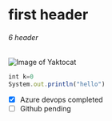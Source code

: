 # first header
###### 6 header
![Image of Yaktocat](https://octodex.github.com/images/yaktocat.png)

``` javascript
int k=0
System.out.println("hello")
```
- [x] Azure devops completed
- [ ] Github pending
